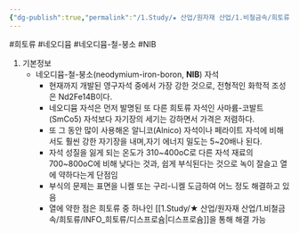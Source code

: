 ```yaml
---
{"dg-publish":true,"permalink":"/1.Study/★ 산업/원자재 산업/1.비철금속/희토류/INFO_희토류/네오디뮴-철-붕소/","created":"2023-06-07T16:53:36.246+09:00","updated":"2025-06-26T12:56:46.615+09:00"}
---
```


#희토류 #네오디뮴 #네오디뮴-철-붕소 #NIB

1. 기본정보
	- 네오디뮴-철-붕소(neodymium-iron-boron, **NIB**) 자석
		- 현재까지 개발된 영구자석 중에서 가장 강한 것으로, 전형적인 화학적 조성은 Nd2Fe14B이다.
		- 네오디뮴 자석은 먼저 발명된 또 다른 희토류 자석인 사마륨-코발트(SmCo5) 자석보다 자기장의 세기는 강하면서 가격은 저렴하다.
		- 또 그 동안 많이 사용해온 알니코(Alnico) 자석이나 페라이트 자석에 비해서도 훨씬 강한 자기장을 내며,자기 에너지 밀도는 5~20배나 된다.
		- 자석 성질을 잃게 되는 온도가 310~400oC로 다른 자석 재료의 700~800oC에 비해 낮다는 것과, 쉽게 부식된다는 것으로 녹이 잘슬고 열에 약하다는게 단점임
		- 부식의 문제는 표면을 니켈 또는 구리-니켈 도금하여 어느 정도 해결하고 있음
		- 열에 약한 점은 희토류 중 하나인 [[1.Study/★ 산업/원자재 산업/1.비철금속/희토류/INFO_희토류/디스프로슘\|디스프로슘]]을 통해 해결 가능
